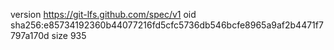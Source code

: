 version https://git-lfs.github.com/spec/v1
oid sha256:e85734192360b44077216fd5cfc5736db546bcfe8965a9af2b4471f7797a170d
size 935
